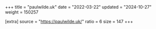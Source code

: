 +++
title = "paulwilde.uk"
date = "2022-03-22"
updated = "2024-10-27"
weight = 150257

[extra]
source = "https://paulwilde.uk/"
ratio = 6
size = 147
+++
